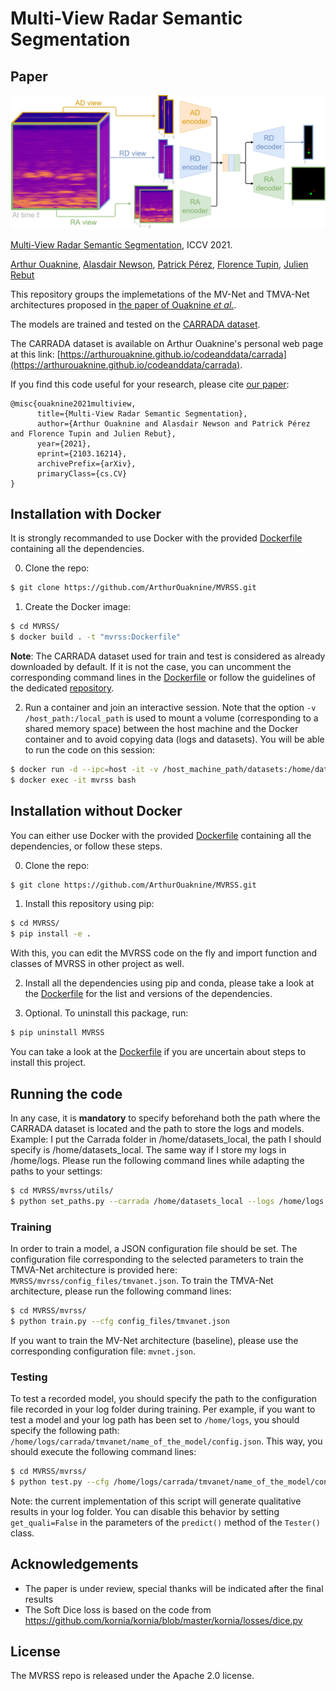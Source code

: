 # Multi-View Radar Semantic Segmentation

## Paper

![teaser_schema](./images/teaser_schema.png)

[Multi-View Radar Semantic Segmentation](https://arxiv.org/abs/2103.16214), ICCV 2021.

[Arthur Ouaknine](https://arthurouaknine.github.io/), [Alasdair Newson](https://sites.google.com/site/alasdairnewson/), [Patrick Pérez](https://ptrckprz.github.io/), [Florence Tupin](https://perso.telecom-paristech.fr/tupin/), [Julien Rebut](https://scholar.google.com/citations?user=BJcQNcoAAAAJ&hl=fr)

This repository groups the implemetations of the MV-Net and TMVA-Net architectures proposed in [the paper of Ouaknine *et al.*](https://arxiv.org/abs/2103.16214).

The models are trained and tested on the [CARRADA dataset](https://arxiv.org/abs/2005.01456).

The CARRADA dataset is available on Arthur Ouaknine's personal web page at this link: [https://arthurouaknine.github.io/codeanddata/carrada](https://arthurouaknine.github.io/codeanddata/carrada).

If you find this code useful for your research, please cite [our paper](https://arxiv.org/abs/2103.16214):
```
@misc{ouaknine2021multiview,
      title={Multi-View Radar Semantic Segmentation},
      author={Arthur Ouaknine and Alasdair Newson and Patrick Pérez and Florence Tupin and Julien Rebut},
      year={2021},
      eprint={2103.16214},
      archivePrefix={arXiv},
      primaryClass={cs.CV}
}
```


## Installation with Docker

It is strongly recommanded to use Docker with the provided [Dockerfile](./Dockerfile) containing all the dependencies.

0. Clone the repo:
```bash
$ git clone https://github.com/ArthurOuaknine/MVRSS.git
```

1. Create the Docker image:
```bash
$ cd MVRSS/
$ docker build . -t "mvrss:Dockerfile"
```

**Note**: The CARRADA dataset used for train and test is considered as already downloaded by default. If it is not the case, you can uncomment the corresponding command lines in the [Dockerfile](./Dockerfile) or follow the guidelines of the dedicated [repository](https://github.com/valeoai/carrada_dataset).

2. Run a container and join an interactive session. Note that the option `-v /host_path:/local_path` is used to mount a volume (corresponding to a shared memory space) between the host machine and the Docker container and to avoid copying data (logs and datasets). You will be able to run the code on this session:
```bash
$ docker run -d --ipc=host -it -v /host_machine_path/datasets:/home/datasets_local -v /host_machine_path/logs:/home/logs --name mvrss --gpus all mvrss:Dockerfile sleep infinity
$ docker exec -it mvrss bash
```


## Installation without Docker

You can either use Docker with the provided [Dockerfile](./Dockerfile) containing all the dependencies, or follow these steps.

0. Clone the repo:
```bash
$ git clone https://github.com/ArthurOuaknine/MVRSS.git
```

1. Install this repository using pip:
```bash
$ cd MVRSS/
$ pip install -e .
```
With this, you can edit the MVRSS code on the fly and import function and classes of MVRSS in other project as well.

2. Install all the dependencies using pip and conda, please take a look at the [Dockerfile](./Dockerfile) for the list and versions of the dependencies.

3. Optional. To uninstall this package, run:
```bash
$ pip uninstall MVRSS
```

You can take a look at the [Dockerfile](./Dockerfile) if you are uncertain about steps to install this project.


## Running the code

In any case, it is **mandatory** to specify beforehand both the path where the CARRADA dataset is located and the path to store the logs and models. Example: I put the Carrada folder in /home/datasets_local, the path I should specify is /home/datasets_local. The same way if I store my logs in /home/logs. Please run the following command lines while adapting the paths to your settings:

```bash
$ cd MVRSS/mvrss/utils/
$ python set_paths.py --carrada /home/datasets_local --logs /home/logs
```

### Training

In order to train a model, a JSON configuration file should be set. The configuration file corresponding to the selected parameters to train the TMVA-Net architecture is provided here: `MVRSS/mvrss/config_files/tmvanet.json`. To train the TMVA-Net architecture, please run the following command lines:

```bash
$ cd MVRSS/mvrss/
$ python train.py --cfg config_files/tmvanet.json
```

If you want to train the MV-Net architecture (baseline), please use the corresponding configuration file: `mvnet.json`.

### Testing

To test a recorded model, you should specify the path to the configuration file recorded in your log folder during training. Per example, if you want to test a model and your log path has been set to `/home/logs`, you should specify the following path: `/home/logs/carrada/tmvanet/name_of_the_model/config.json`. This way, you should execute the following command lines:

```bash
$ cd MVRSS/mvrss/
$ python test.py --cfg /home/logs/carrada/tmvanet/name_of_the_model/config.json
```
Note: the current implementation of this script will generate qualitative results in your log folder. You can disable this behavior by setting `get_quali=False` in the parameters of the `predict()` method of the `Tester()` class.


## Acknowledgements
- The paper is under review, special thanks will be indicated after the final results
- The Soft Dice loss is based on the code from <https://github.com/kornia/kornia/blob/master/kornia/losses/dice.py>

## License

The MVRSS repo is released under the Apache 2.0 license.
